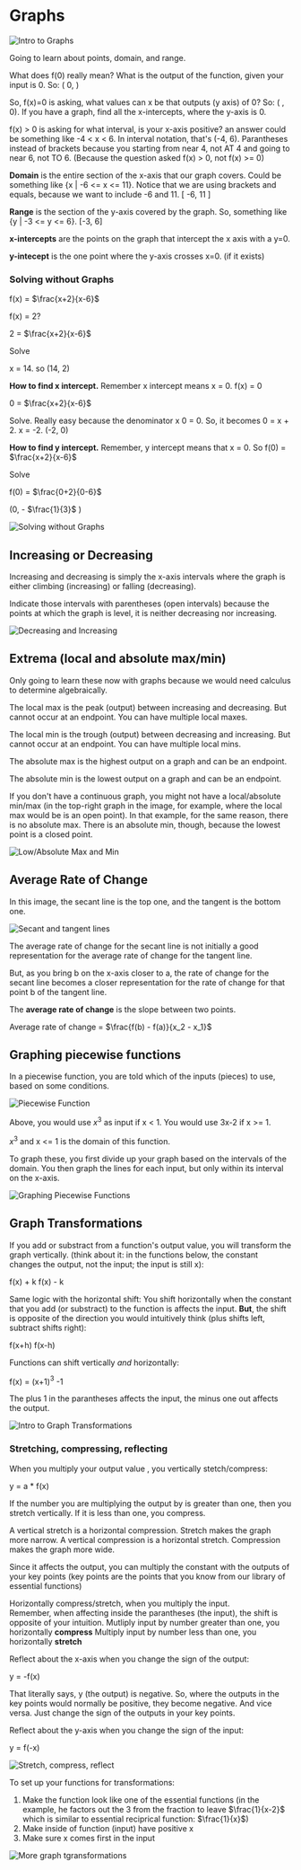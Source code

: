 # Graphs

![Intro to Graphs](graphs-intro.png)

Going to learn about points, domain, and range. 

What does f(0) really mean? What is the output of the function, given your input is 0. So: ( 0, )

So, f(x)=0 is asking, what values can x be that outputs (y axis) of 0? So: ( , 0).    If you have a graph, find all the x-intercepts, where the y-axis is 0.  

f(x) > 0 is asking for what interval, is your x-axis positive? an answer could be something like -4 < x < 6.  In interval notation, that's (-4, 6). Parantheses instead of brackets because you starting from near 4, not AT 4 and going to near 6, not TO 6.  (Because the question asked f(x) > 0, not f(x) >= 0)

**Domain** is the entire section of the x-axis that our graph covers. Could be something like {x | -6 <= x <= 11}. Notice that we are using brackets and equals, because we want to include -6 and 11. [ -6, 11 ]

**Range** is the section of the y-axis covered by the graph. So, something like {y | -3 <= y <= 6}. [-3, 6]

**x-intercepts** are the points on the graph that intercept the x axis with a y=0. 

**y-intecept** is the one point where the y-axis crosses x=0. (if it exists) 

### Solving without Graphs

f(x) = $\frac{x+2}{x-6}$ 

f(x) = 2?

2 = $\frac{x+2}{x-6}$ 

Solve 

x = 14.  so (14, 2)

**How to find x intercept.**  Remember x intercept means x = 0. f(x) = 0 

0 = $\frac{x+2}{x-6}$

Solve. Really easy because the denominator x 0 = 0.  So, it becomes 0 = x + 2.  x = -2.  (-2, 0)

**How to find y intercept.** Remember, y intercept means that x = 0.  So f(0) = $\frac{x+2}{x-6}$ 

Solve

f(0) = $\frac{0+2}{0-6}$ 

(0, - $\frac{1}{3}$ )

![Solving without Graphs](graphs-intro-2.png)


## Increasing or Decreasing

Increasing and decreasing is simply the x-axis intervals where the graph is either climbing (increasing) or falling (decreasing).

Indicate those intervals with parentheses (open intervals) because the points at which the graph is level, it is neither decreasing nor increasing. 

![Decreasing and Increasing](decreasing-increasing.png)

## Extrema (local and absolute max/min)

Only going to learn these now with graphs because we would need calculus to determine algebraically. 

The local max is the peak (output) between increasing and decreasing. But cannot occur at an endpoint. You can have multiple local maxes. 

The local min is the trough (output) between decreasing and increasing. But cannot occur at an endpoint. You can have multiple local mins. 

The absolute max is the highest output on a graph and can be an endpoint. 

The absolute min is the lowest output on a graph and can be an endpoint.  

If you don't have a continuous graph, you might not have a local/absolute min/max (in the top-right graph in the image, for example, where the local max would be is an open point).  In that example, for the same reason, there is no absolute max.  There is an absolute min, though, because the lowest point is a closed point.  

![Low/Absolute Max and Min](extrema.png)

## Average Rate of Change

In this image, the secant line is the top one, and the tangent is the bottom one. 

![Secant and tangent lines](secant-tangent.png)

The average rate of change for the secant line is not initially a good representation for the average rate of change for the tangent line. 

But, as you bring b on the x-axis closer to a, the rate of change for the secant line becomes a closer representation for the rate of change for that point b of the tangent line.  

The **average rate of change** is the slope between two points. 

Average rate of change =  $\frac{f(b) - f(a)}{x_2 - x_1}$


## Graphing piecewise functions 

In a piecewise function, you are told which of the inputs (pieces) to use, based on some conditions. 

![Piecewise Function](piecewise-function.png)

Above, you would use $x^3$ as input if  x < 1.  You would use 3x-2 if x >= 1.

$x^3$ and x <= 1 is the domain of this function. 

To graph these, you first divide up your graph based on the intervals of the domain.  You then graph the lines for each input, but only within its interval on the x-axis.  

![Graphing Piecewise Functions](piecewise-graph.png)

## Graph Transformations

If you add or substract from a function's output value, you will transform the graph vertically.  (think about it: in the functions below, the constant changes the output, not the input; the input is still x): 

f(x) + k
f(x) - k

Same logic with the horizontal shift: You shift horizontally when the constant that you add (or substract) to the function is affects the input. **But**, the shift is opposite of the direction you would intuitively think (plus shifts left, subtract shifts right): 

f(x+h)
f(x-h)

Functions can shift vertically *and* horizontally: 

f(x) = (x+1)$^3$ -1 

The plus 1 in the parantheses affects the input, the minus one out affects the output.

![Intro to Graph Transformations](transformations-intro.png)

### Stretching, compressing, reflecting

When you multiply your output value , you vertically stetch/compress:

y = a * f(x)

If the number you are multiplying the output by is greater than one, then you stretch vertically.  If it is less than one, you compress.

A vertical stretch is a horizontal compression. Stretch makes the graph more narrow. 
A vertical compression is a horizontal stretch. Compression makes the graph more wide. 

Since it affects the output, you can multiply the constant with the outputs of your key points (key points are the points that you know from our library of essential functions)


Horizontally compress/stretch, when you multiply the input.  
Remember, when affecting inside the parantheses (the input), the shift is opposite of your intuition. 
Mutliply input by number greater than one, you horizontally **compress**
Multiply input by number less than one, you horizontally **stretch**

Reflect about the x-axis when you change the sign of the output: 

y = -f(x)

That literally says, y (the output) is negative.  So, where the outputs in the key points would normally be positive, they become negative. And vice versa. Just change the sign of the outputs in your key points. 

Reflect about the y-axis when you change the sign of the input: 

y = f(-x)

![Stretch, compress, reflect](stretch-compress-reflect.png)

To set up your functions for transformations: 

1. Make the function look like one of the essential functions (in the example, he factors out the 3 from the fraction to leave $\frac{1}{x-2}$ which is similar to essential reciprical function: $\frac{1}{x}$)
2. Make inside of function (input) have positive x
3. Make sure x comes first in the input


![More graph tgransformations](graph-transformations-cont.png)
